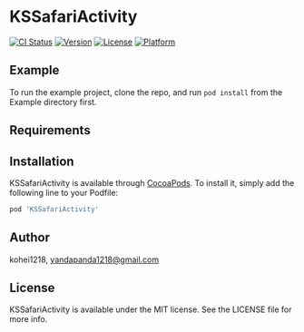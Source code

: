 # KSSafariActivity

[![CI Status](https://img.shields.io/travis/kohei1218/KSSafariActivity.svg?style=flat)](https://travis-ci.org/kohei1218/KSSafariActivity)
[![Version](https://img.shields.io/cocoapods/v/KSSafariActivity.svg?style=flat)](https://cocoapods.org/pods/KSSafariActivity)
[![License](https://img.shields.io/cocoapods/l/KSSafariActivity.svg?style=flat)](https://cocoapods.org/pods/KSSafariActivity)
[![Platform](https://img.shields.io/cocoapods/p/KSSafariActivity.svg?style=flat)](https://cocoapods.org/pods/KSSafariActivity)

## Example

To run the example project, clone the repo, and run `pod install` from the Example directory first.

## Requirements

## Installation

KSSafariActivity is available through [CocoaPods](https://cocoapods.org). To install
it, simply add the following line to your Podfile:

```ruby
pod 'KSSafariActivity'
```

## Author

kohei1218, yandapanda1218@gmail.com

## License

KSSafariActivity is available under the MIT license. See the LICENSE file for more info.
